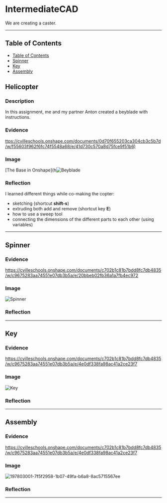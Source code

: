 # IntermediateCAD

We are creating a caster.

---
## Table of Contents
* [Table of Contents](#Table-of-Contents)
* [Spinner](#Spinner)
* [Key](#Key)
* [Assembly](#Assembly)

## Helicopter

### Description

In this assignment, me and my partner Anton created a beyblade with instructions.

### Evidence
[ttps://cvilleschools.onshape.com/documents/0d70f655203ca304cb3c5b7d/w/f55603f962f6fc74f5548a68/e/41d730c570a8d75fce9f51b6)
](https://cvilleschools.onshape.com/documents/c702b1c81b7bdd8fc7db4835/w/c9675283aa74551e07db3b5a/e/ecf2c186399eef371ef2bb3f)
### Image


[The Base in Onshape](h![Beyblade](https://user-images.githubusercontent.com/112981481/197608765-b5a4a8b2-7e46-4a26-a539-bf2ea5bfa7a7.png)

### Reflection
I learned different things while co-making the copter:
* sketching (shortcut **shift-s**)
* extruding both add and remove (shortcut key **E**)
* how to use a sweep tool
* connecting the dimensions of the different parts to each other (using variables)



---


## Spinner

### Evidence
https://cvilleschools.onshape.com/documents/c702b1c81b7bdd8fc7db4835/w/c9675283aa74551e07db3b5a/e/20bbeb02fb36a1a7fb4ec972
### Image
![Spinner](https://user-images.githubusercontent.com/112981481/197611531-d8000e6c-523e-41c2-a6bf-4a54baa3eb99.png)
### Reflection

---


## Key

### Evidence
https://cvilleschools.onshape.com/documents/c702b1c81b7bdd8fc7db4835/w/c9675283aa74551e07db3b5a/e/4e0df338fa98ac41a2ce23f7
### Image
![Key](https://user-images.githubusercontent.com/112981481/197612020-202feb01-f17b-4c26-bdfa-4458e87be5e3.png)
### Reflection

---


## Assembly

### Evidence
https://cvilleschools.onshape.com/documents/c702b1c81b7bdd8fc7db4835/w/c9675283aa74551e07db3b5a/e/4e0df338fa98ac41a2ce23f7
### Image
![197803001-7f5f2958-1b07-49fa-b6a8-8ac5715567ee](https://user-images.githubusercontent.com/112981481/197854309-095b6066-ba5c-47bc-9284-3c3a79919775.gif)
### Reflection

---

